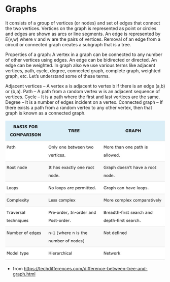 # Graphs

It consists of a group of vertices (or nodes) and set of edges that connect the two vertices. Vertices on the graph is represented as point or circles and edges are shown as arcs or line segments. An edge is represented by E(v,w) where v and w are the pairs of vertices. Removal of an edge from a circuit or connected graph creates a subgraph that is a tree.

Properties of a graph:
A vertex in a graph can be connected to any number of other vertices using edges.
An edge can be bidirected or directed.
An edge can be weighted.
In graph also we use various terms like adjacent vertices, path, cycle, degree, connected graph, complete graph, weighted graph, etc. Let’s understand some of these terms.

Adjacent vertices – A vertex a is adjacent to vertex b if there is an edge (a,b) or (b,a).
Path – A path from a random vertex w is an adjacent sequence of vertices.
Cycle – It is a path where the first and last vertices are the same.
Degree – It is a number of edges incident on a vertex.
Connected graph – If there exists a path from a random vertex to any other vertex, then that graph is known as a connected graph.


![Trees vs. Graphs](../trees/trees_vs_graphs.jpg)
* from https://techdifferences.com/difference-between-tree-and-graph.html